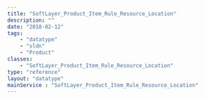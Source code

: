 ```yaml
---
title: "SoftLayer_Product_Item_Rule_Resource_Location"
description: ""
date: "2018-02-12"
tags:
    - "datatype"
    - "sldn"
    - "Product"
classes:
    - "SoftLayer_Product_Item_Rule_Resource_Location"
type: "reference"
layout: "datatype"
mainService : "SoftLayer_Product_Item_Rule_Resource_Location"
---
```

